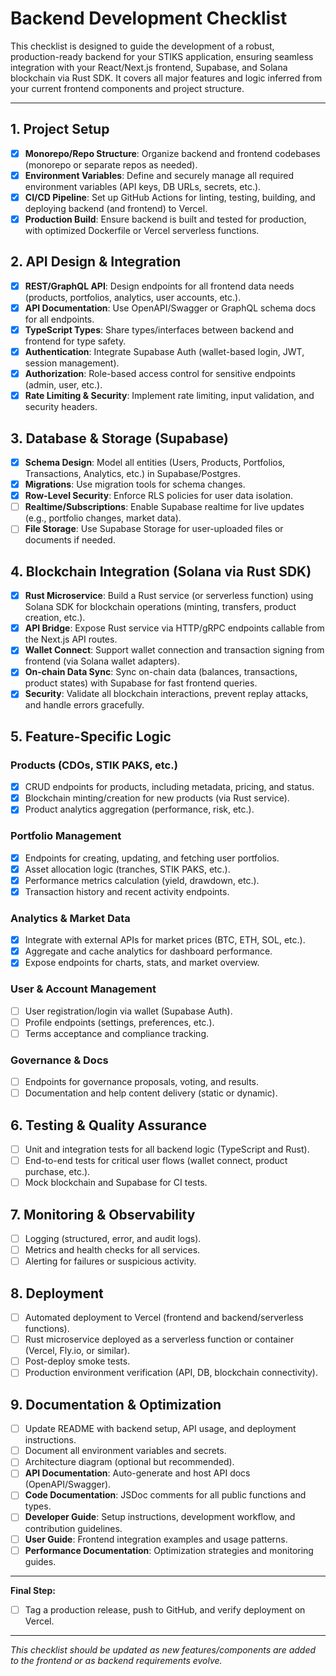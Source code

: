 # Backend Development Checklist

This checklist is designed to guide the development of a robust, production-ready backend for your STIKS application, ensuring seamless integration with your React/Next.js frontend, Supabase, and Solana blockchain via Rust SDK. It covers all major features and logic inferred from your current frontend components and project structure.

---

## 1. Project Setup
- [x] **Monorepo/Repo Structure**: Organize backend and frontend codebases (monorepo or separate repos as needed).
- [x] **Environment Variables**: Define and securely manage all required environment variables (API keys, DB URLs, secrets, etc.).
- [x] **CI/CD Pipeline**: Set up GitHub Actions for linting, testing, building, and deploying backend (and frontend) to Vercel.
- [x] **Production Build**: Ensure backend is built and tested for production, with optimized Dockerfile or Vercel serverless functions.

## 2. API Design & Integration
- [x] **REST/GraphQL API**: Design endpoints for all frontend data needs (products, portfolios, analytics, user accounts, etc.).
- [x] **API Documentation**: Use OpenAPI/Swagger or GraphQL schema docs for all endpoints.
- [x] **TypeScript Types**: Share types/interfaces between backend and frontend for type safety.
- [x] **Authentication**: Integrate Supabase Auth (wallet-based login, JWT, session management).
- [x] **Authorization**: Role-based access control for sensitive endpoints (admin, user, etc.).
- [x] **Rate Limiting & Security**: Implement rate limiting, input validation, and security headers.

## 3. Database & Storage (Supabase)
- [x] **Schema Design**: Model all entities (Users, Products, Portfolios, Transactions, Analytics, etc.) in Supabase/Postgres.
- [x] **Migrations**: Use migration tools for schema changes.
- [x] **Row-Level Security**: Enforce RLS policies for user data isolation.
- [ ] **Realtime/Subscriptions**: Enable Supabase realtime for live updates (e.g., portfolio changes, market data).
- [ ] **File Storage**: Use Supabase Storage for user-uploaded files or documents if needed.

## 4. Blockchain Integration (Solana via Rust SDK)
- [x] **Rust Microservice**: Build a Rust service (or serverless function) using Solana SDK for blockchain operations (minting, transfers, product creation, etc.).
- [x] **API Bridge**: Expose Rust service via HTTP/gRPC endpoints callable from the Next.js API routes.
- [x] **Wallet Connect**: Support wallet connection and transaction signing from frontend (via Solana wallet adapters).
- [x] **On-chain Data Sync**: Sync on-chain data (balances, transactions, product states) with Supabase for fast frontend queries.
- [x] **Security**: Validate all blockchain interactions, prevent replay attacks, and handle errors gracefully.

## 5. Feature-Specific Logic
### Products (CDOs, STIK PAKS, etc.)
- [x] CRUD endpoints for products, including metadata, pricing, and status.
- [x] Blockchain minting/creation for new products (via Rust service).
- [x] Product analytics aggregation (performance, risk, etc.).

### Portfolio Management
- [x] Endpoints for creating, updating, and fetching user portfolios.
- [x] Asset allocation logic (tranches, STIK PAKS, etc.).
- [x] Performance metrics calculation (yield, drawdown, etc.).
- [x] Transaction history and recent activity endpoints.

### Analytics & Market Data
- [x] Integrate with external APIs for market prices (BTC, ETH, SOL, etc.).
- [x] Aggregate and cache analytics for dashboard performance.
- [x] Expose endpoints for charts, stats, and market overview.

### User & Account Management
- [ ] User registration/login via wallet (Supabase Auth).
- [ ] Profile endpoints (settings, preferences, etc.).
- [ ] Terms acceptance and compliance tracking.

### Governance & Docs
- [ ] Endpoints for governance proposals, voting, and results.
- [ ] Documentation and help content delivery (static or dynamic).

## 6. Testing & Quality Assurance
- [ ] Unit and integration tests for all backend logic (TypeScript and Rust).
- [ ] End-to-end tests for critical user flows (wallet connect, product purchase, etc.).
- [ ] Mock blockchain and Supabase for CI tests.

## 7. Monitoring & Observability
- [ ] Logging (structured, error, and audit logs).
- [ ] Metrics and health checks for all services.
- [ ] Alerting for failures or suspicious activity.

## 8. Deployment
- [ ] Automated deployment to Vercel (frontend and backend/serverless functions).
- [ ] Rust microservice deployed as a serverless function or container (Vercel, Fly.io, or similar).
- [ ] Post-deploy smoke tests.
- [ ] Production environment verification (API, DB, blockchain connectivity).

## 9. Documentation & Optimization
- [ ] Update README with backend setup, API usage, and deployment instructions.
- [ ] Document all environment variables and secrets.
- [ ] Architecture diagram (optional but recommended).
- [ ] **API Documentation**: Auto-generate and host API docs (OpenAPI/Swagger).
- [ ] **Code Documentation**: JSDoc comments for all public functions and types.
- [ ] **Developer Guide**: Setup instructions, development workflow, and contribution guidelines.
- [ ] **User Guide**: Frontend integration examples and usage patterns.
- [ ] **Performance Documentation**: Optimization strategies and monitoring guides.

---

**Final Step:**
- [ ] Tag a production release, push to GitHub, and verify deployment on Vercel.

---

_This checklist should be updated as new features/components are added to the frontend or as backend requirements evolve._
